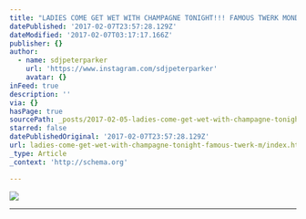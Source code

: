 ```yaml
---
title: "LADIES COME GET WET WITH CHAMPAGNE TONIGHT!!! FAMOUS TWERK MONDAYS\uD83D\uDD25\uD83D\uDD25\uD83D\uDD25\uD83D\uDD25 BATTLE FOR THAT BOTTLE WITH THAT BOOTY!!! S/O @shampoo_ynvs & @sublimestarspromo keeping it LITTY TONIGHT! We movin' that TRAP REGGAE TWERK N 40 till 4am\uD83D\uDD25\uD83D\uDD25 You know how we get it in\uD83D\uDCA5\uD83D\uDCA5\uD83D\uDCA5\uD83D\uDCA5 POP THAT\uD83D\uDCA5\uD83D\uDCA5\uD83D\uDCA5 FOR ME BABY\uD83D\uDE1C LETS GO!!! @lesoukny #twerkmondays #nycnightlife #peterparkerparty #bestdj #sexyonthebars #bootybootybooty #nycnights #getsnobetter"
datePublished: '2017-02-07T23:57:28.129Z'
dateModified: '2017-02-07T03:17:17.166Z'
publisher: {}
author:
  - name: sdjpeterparker
    url: 'https://www.instagram.com/sdjpeterparker'
    avatar: {}
inFeed: true
description: ''
via: {}
hasPage: true
sourcePath: _posts/2017-02-05-ladies-come-get-wet-with-champagne-tonight-famous-twerk-m.md
starred: false
datePublishedOriginal: '2017-02-07T23:57:28.129Z'
url: ladies-come-get-wet-with-champagne-tonight-famous-twerk-m/index.html
_type: Article
_context: 'http://schema.org'

---
```

![](https://imgflo.herokuapp.com/graph/2b2431f8e7ba7b0/630cdbaa92147b4e656664a56e04c096/noop.jpg?input=https%3A%2F%2Fscontent.cdninstagram.com%2Ft51.2885-15%2Fs640x640%2Fsh0.08%2Fe35%2F16230105_1171183466331624_3997975641830981632_n.jpg%3Fig_cache_key%3DMTQzNDU3MjIwOTU2MTUxMDkyOQ%253D%253D.2)

---